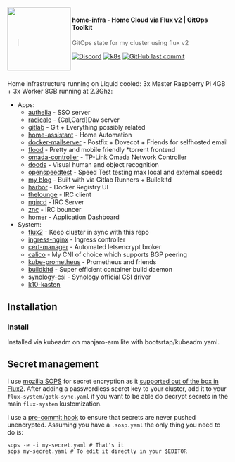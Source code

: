 <img src="https://camo.githubusercontent.com/bd0df216af51c1525f14e62155608e448562cb4033554e001a0ac2009e545aec/68747470733a2f2f726173706265726e657465732e6769746875622e696f2f696d672f6c6f676f2e737667" align="left" width="144px" height="144px"/>

#### home-infra - Home Cloud via Flux v2 | GitOps Toolkit
> GitOps state for my cluster using flux v2

[![Discord](https://img.shields.io/badge/discord-chat-7289DA.svg?maxAge=60&style=flat-square)](https://discord.gg/DNCynrJ)
[![k8s](https://img.shields.io/badge/k8s-v1.21.5-orange?style=flat-square)](https://k8s.io/)
[![GitHub last commit](https://img.shields.io/github/last-commit/vaskozl/home-infra?style=flat-square)](https://github.com/vaskozl/home-infra/commits/master)

<br />

Home infrastructure running on Liquid cooled: 3x Master Raspberry Pi 4GB + 3x Worker 8GB running at 2.3Ghz:

* Apps:
  * [authelia](https://github.com/authelia/authelia) - SSO server
  * [radicale](https://github.com/tomsquest/docker-radicale) - {Cal,Card}Dav server
  * [gitlab](https://gitlab.com/) - Git + Everything possibly related
  * [home-assistant](https://github.com/home-assistant/core) - Home Automation
  * [docker-mailserver](https://github.com/docker-mailserver/docker-mailserver) - Postfix + Dovecot + Friends for selfhosted email
  * [flood](https://github.com/jesec/flood) - Pretty and mobile friendly \*torrent frontend
  * [omada-controller](https://github.com/mbentley/docker-omada-controller) - TP-Link Omada Network Controller
  * [doods](https://github.com/snowzach/doods) - Visual human and object recognition
  * [openspeedtest](https://hub.docker.com/r/openspeedtest/latest/tags?page=1&ordering=last_updated) - Speed Test testing max local and external speeds
  * [my blog](https://sko.ai) - Built with via Gitlab Runners + Buildkitd
  * [harbor](https://github.com/goharbor/harbor) - Docker Registry UI
  * [thelounge](https://thelounge.chat/) - IRC client
  * [ngircd](https://github.com/ngircd/ngircd) - IRC Server
  * [znc](https://github.com/znc/znc) - IRC bouncer
  * [homer](https://hub.docker.com/r/b4bz/homer/tags) - Application Dashboard
* System:
  * [flux2](https://github.com/fluxcd/flux2) - Keep cluster in sync with this repo
  * [ingress-nginx](https://github.com/kubernetes/ingress-nginx) - Ingress controller
  * [cert-manager](https://github.com/jetstack/cert-manager) - Automated letsencrypt broker
  * [calico](https://docs.projectcalico.org/networking/bgp) - My CNI of choice which supports BGP peering
  * [kube-prometheus](https://github.com/prometheus-operator/kube-prometheus/tree/main/manifests) - Prometheus and friends
  * [buildkitd](https://github.com/moby/buildkit) - Super efficient container build daemon
  * [synology-csi](https://github.com/SynologyOpenSource/synology-csi) - Synology official CSI driver
  * [k10-kasten](https://www.kasten.io/)

## Installation

### Install

Installed via kubeadm on manjaro-arm lite with bootsrtap/kubeadm.yaml.

## Secret management

I use [mozilla SOPS](https://github.com/mozilla/sops) for secret encryption as it [supported out of the box in Flux2](https://toolkit.fluxcd.io/guides/mozilla-sops/). After adding a passwordless secret key to your cluster, add it to your `flux-system/gotk-sync.yaml` if you want to be able do decrypt secrets in the main `flux-system` kustomization.

I use a [pre-commit hook](scripts/find-unencrypted-secrets.sh) to ensure that secrets are never pushed unencrypted. Assuming you have a `.sosp.yaml` the only thing you need to do is:

```
sops -e -i my-secret.yaml # That's it
sops my-secret.yaml # To edit it directly in your $EDITOR
```
